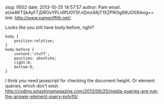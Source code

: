 slug:    9502
date:    2013-10-25 14:57:57
author:  Pam
email:   eUw8KTSkAyF7.jDROvYPLnRfU0Y5f.nDmx9AjT1XZPlK0g96UO0Xikog==
link:     http://www.pamgriffith.net/

Looks like you still have body:before, right?

    body {
        position:relative;
    }
    body:before {
        content:'stuff';
        position: absolute;
        right:0;
        bottom:0;
    }

I think you need javascript for checking the document height. Or element queries, which don't exist.
<a rel="nofollow" href="http://coding.smashingmagazine.com/2013/06/25/media-queries-are-not-the-answer-element-query-polyfill/">http://coding.smashingmagazine.com/2013/06/25/media-queries-are-not-the-answer-element-query-polyfill/</a>
